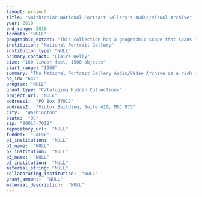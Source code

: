```yaml
--- 
layout: project 
title: "Smithsonian National Portrait Gallery's Audio/Visual Archive"
year: 2010
end_range: 2010
formats: "NULL"
geographic_extant: "This collection has a geographic scope that spans the globe but emphasizes the United States, featuring American subjects of national significance."
institution: "National Portrait Gallery"
institution_type: "NULL"
primary_contact: "Claire Kelly"
size: "160 linear feet, 1500 objects"
start_range: "1968"
summary: "The National Portrait Gallery Audio/Video Archive is a rich collection of both original and post-production audio and visual materials constituting the historical evidence of the Gallery's programs since its opening in 1968. The media ranges in content and subject matter from unique dialogues with significant personalities, biographical footage of national figures, and educational symposia to impromptu publicity-related interviews with artists and curators, portrait presentation ceremonies, and gallery tours with staff. Original productions by the National Portrait Gallery include interviews with living Vice Presidents Cheney, Mondale and Quayle as well as former President George H. W. Bush for \"Presidents in Waiting\", and with World War II journalists Robert St. John, John Hersey and Bill Mauldin for \"Reporting the War: The Journalistic Coverage of World War II\"; one-on-one dialogues from our distinct educational program series--Living Self Portraits--with such well-known political, cultural, sports and social figures as Clare Booth Luce, Dorothy Height, Gordon Parks, Jesse Owens and Al Hirshfeld. These broadcast, production and program-based interviews with scholars, staff, national figures, and exhibition-related personalities have appeared in NPG-produced gallery enhancements as well as on C-SPAN, NBC, CBS, ABC, and PBS. Historical and documentary footage of our home, the Old Patent Office Building, and the Portrait Gallery as an institution are also included."
hc_id: "644"
program: "NULL"
grant_type: "Cataloging Hidden Collections"
project_url: "NULL"
address1:  "PO Box 37012"
address2:  "Victor Building, Suite 410, MRC 973"
city:  "Washington"
state:  "DC"
zip: "20013-7012"
repository_url:  "NULL"
funded:  "FALSE"
p1_institution:  "NULL"
p2_name:  "NULL"
p2_institution:  "NULL"
p3_name:  "NULL"
p3_institution:  "NULL"
material_string: "NULL"
collaborating_institution:  "NULL"
grant_amount:  "NULL"
material_description:  "NULL"
---
```

